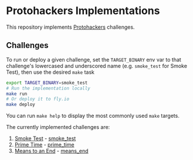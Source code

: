 # Protohackers Implementations

This repository implements [Protohackers](https://protohackers.com/) challenges.

## Challenges

To run or deploy a given challenge, set the `TARGET_BINARY` env var
to that challenge's lowercased and underscored name
(e.g. `smoke_test` for Smoke Test), then use the desired `make` task

```sh
export TARGET_BINARY=smoke_test
# Run the implementation locally
make run
# Or deploy it to fly.io
make deploy
```

You can run `make help` to display the most commonly used `make` targets.

The currently implemented challenges are:

1. [Smoke Test](https://protohackers.com/problem/0) - [smoke_test](./cmd/smoke_test)
1. [Prime Time](https://protohackers.com/problem/1) - [prime_time](./cmd/prime_time)
1. [Means to an End](https://protohackers.com/problem/2) - [means_end](./cmd/means_end)
